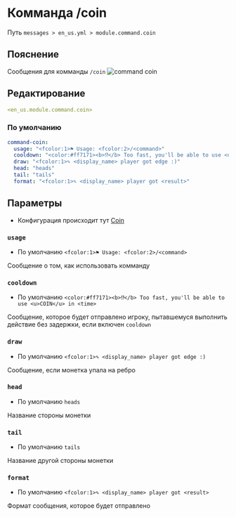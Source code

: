 # Комманда /coin
Путь `messages > en_us.yml > module.command.coin`

## Пояснение
Сообщения для комманды `/coin`
![command coin](/commandcoin.png)

## Редактирование
```yaml
<en_us.module.command.coin>
```

### По умолчанию
```yaml
command-coin:
  usage: "<fcolor:1>⚑ Usage: <fcolor:2>/<command>"
  cooldown: "<color:#ff7171><b>⁉</b> Too fast, you'll be able to use <u>COIN</u> in <time>"
  draw: "<fcolor:1>✎ <display_name> player got edge :)"
  head: "heads"
  tail: "tails"
  format: "<fcolor:1>✎ <display_name> player got <result>"
```

## Параметры

- Конфигурация происходит тут [Coin](/ru/config/module/command/command-coin/)

### `usage`
- По умолчанию `<fcolor:1>⚑ Usage: <fcolor:2>/<command>`

Сообщение о том, как использовать комманду

### `cooldown`
- По умолчанию `<color:#ff7171><b>⁉</b> Too fast, you'll be able to use <u>COIN</u> in <time>`

Сообщение, которое будет отправлено игроку, пытавшемуся выполнить действие без задержки, если включен `cooldown`

### `draw`
- По умолчанию `<fcolor:1>✎ <display_name> player got edge :)`

Сообщение, если монетка упала на ребро

### `head`
- По умолчанию `heads`

Название стороны монетки

### `tail`
- По умолчанию `tails`

Название другой стороны монетки

### `format`
- По умолчанию `<fcolor:1>✎ <display_name> player got <result>`

Формат сообщения, которое будет отправлено

